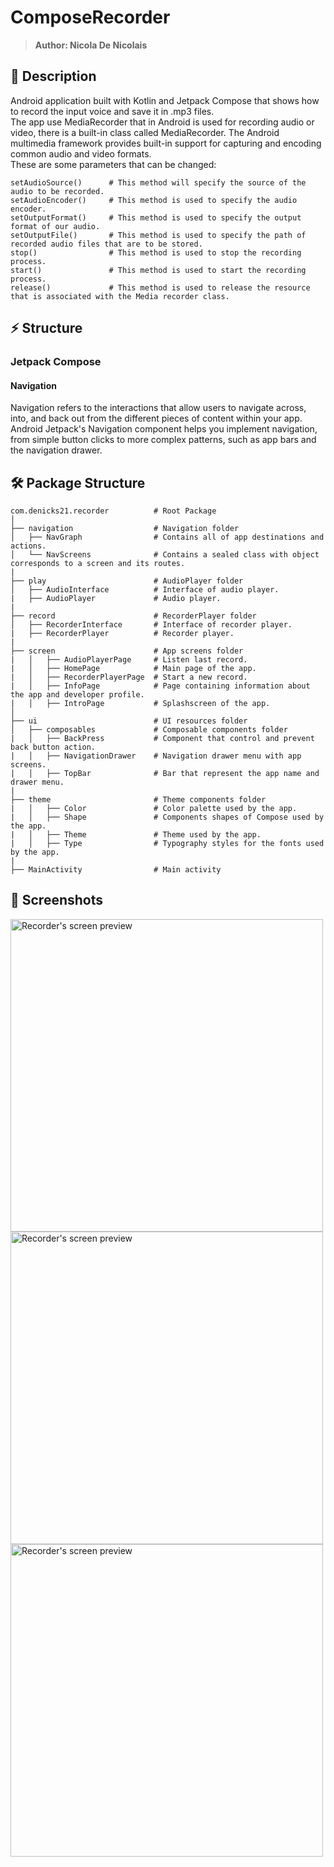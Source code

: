 # ComposeRecorder
> <b>Author: Nicola De Nicolais</b>

## 📍 Description
Android application built with Kotlin and Jetpack Compose that shows how to record the input voice and save it in .mp3 files.<br/>
The app use MediaRecorder that in Android is used for recording audio or video, there is a built-in class called MediaRecorder.
The Android multimedia framework provides built-in support for capturing and encoding common audio and video formats.<br/>
These are some parameters that can be changed:

```
setAudioSource()      # This method will specify the source of the audio to be recorded.
setAudioEncoder()     # This method is used to specify the audio encoder.
setOutputFormat()     # This method is used to specify the output format of our audio.
setOutputFile()       # This method is used to specify the path of recorded audio files that are to be stored.
stop()                # This method is used to stop the recording process. 
start()               # This method is used to start the recording process. 
release()             # This method is used to release the resource that is associated with the Media recorder class.
```

## ⚡ Structure
### Jetpack Compose
#### Navigation

Navigation refers to the interactions that allow users to navigate across, into, and back out from the different pieces of content within your app. Android Jetpack's Navigation component helps you implement navigation, from simple button clicks to more complex patterns, such as app bars and the navigation drawer.


## 🛠️ Package Structure

```
com.denicks21.recorder          # Root Package
│ 
├── navigation                  # Navigation folder
│   ├── NavGraph                # Contains all of app destinations and actions.
│   └── NavScreens              # Contains a sealed class with object corresponds to a screen and its routes.
|
├── play                        # AudioPlayer folder
│   ├── AudioInterface          # Interface of audio player.
|   ├── AudioPlayer             # Audio player.
|
├── record                      # RecorderPlayer folder
│   ├── RecorderInterface       # Interface of recorder player.
|   ├── RecorderPlayer          # Recorder player.
|
├── screen                      # App screens folder
|   │   ├── AudioPlayerPage     # Listen last record.
|   │   ├── HomePage            # Main page of the app.
|   │   ├── RecorderPlayerPage  # Start a new record.
|   │   ├── InfoPage            # Page containing information about the app and developer profile.
|   │   ├── IntroPage           # Splashscreen of the app.
│
├── ui                          # UI resources folder
│   ├── composables             # Composable components folder
|   │   ├── BackPress           # Component that control and prevent back button action.
|   │   ├── NavigationDrawer    # Navigation drawer menu with app screens.
|   │   ├── TopBar              # Bar that represent the app name and drawer menu.
|
├── theme                       # Theme components folder
|   │   ├── Color               # Color palette used by the app.
|   │   ├── Shape               # Components shapes of Compose used by the app.
|   │   ├── Theme               # Theme used by the app.
|   │   ├── Type                # Typography styles for the fonts used by the app.
|
├── MainActivity                # Main activity
```

## 📎 Screenshots
<p float="left">
<img height="500em" src="screenshots/Screenshot01.png" title="Recorder's screen preview">
<img height="500em" src="screenshots/Screenshot02.png" title="Recorder's screen preview">
<img height="500em" src="screenshots/Screenshot03.png" title="Recorder's screen preview">
